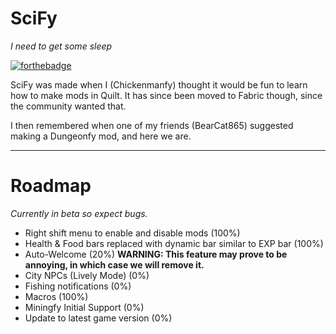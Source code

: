 # SciFy
_I need to get some sleep_

[![forthebadge](https://forthebadge.com/images/badges/made-with-crayons.svg)](https://forthebadge.com)

SciFy was made when I (Chickenmanfy) thought it would be fun to learn how to make mods in Quilt. It has since been moved to Fabric though, since the community wanted that.

I then remembered when one of my friends (BearCat865) suggested making a Dungeonfy mod, and here we are.

---
# Roadmap
_Currently in beta so expect bugs._
- Right shift menu to enable and disable mods (100%)
- Health & Food bars replaced with dynamic bar similar to EXP bar (100%)
- Auto-Welcome (20%) **WARNING: This feature may prove to be annoying, in which case we will remove it.**
- City NPCs (Lively Mode) (0%)
- Fishing notifications (0%)
- Macros (100%)
- Miningfy Initial Support (0%)
- Update to latest game version (0%)
